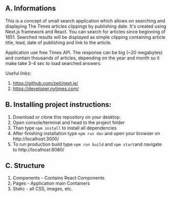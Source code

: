 ## A. Informations

This is a concept of small search application which allows on searching and displaying The Times articles clippings by publishing date. It's created using Next.js framework and React.
You can search for articles since beginning of 1851. Searched results will be displayed as simple clipping containing article title, lead, date of publishing and link to the article.

Application use free Times API. The response can be big (~20 megabytes) and contain thousands of articles, depending on the year and month so it make take 3-4 sec to load searched answers.

Useful links:
1. https://github.com/zeit/next.js/
2. https://developer.nytimes.com/

## B. Installing project instructions:

   1. Download or clone this repository on your desktop.
   2. Open console/terminal and head to the project folder
   3. Than type `npm install` to install all dependencies
   4. After finishing installation type `npm run dev` and open your browser on http://localhost:3000/
   5. To run production build type `npm run build` and `npm start`and navigate to http://localhost:8080/

## C. Structure

1. Components - Contains React Components
2. Pages - Application main Containers
4. Static - all CSS, images, etc.

